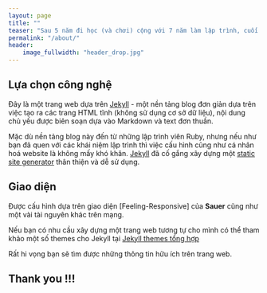 ```yaml
---
layout: page
title: ""
teaser: "Sau 5 năm đi học (và chơi) cộng với 7 năm làm lập trình, cuối cùng tôi cũng có đủ thời gian để xây dựng một trang web cá nhân..."
permalink: "/about/"
header:
    image_fullwidth: "header_drop.jpg"
---
```

## Lựa chọn công nghệ

Đây là một trang web dựa trên [Jekyll](http://https://jekyllrb.com) - một nền tảng blog đơn giản dựa trên việc tạo ra các trang HTML tĩnh (không sử dụng cơ sở dữ liệu), nội dung chủ yếu được biên soạn dựa vào Markdown và text đơn thuần.

Mặc dù nền tảng blog này đến từ những lập trình viên Ruby, nhưng nếu như bạn đã quen với các khái niệm lập trình thì việc cấu hình cũng như cá nhân hoá website là không mấy khó khăn. [Jekyll](http://https://jekyllrb.com) đã cố gắng xây dựng một [static site generator](http://https://davidwalsh.name/introduction-static-site-generators) thân thiện và dễ sử dụng.


## Giao diện

Được cấu hình dựa trên giao diện [Feeling-Responsive] của **Sauer** cũng như một vài tài nguyên khác trên mạng.

Nếu bạn có nhu cầu xây dựng một trang web tương tự cho mình có thể tham khảo một số themes cho Jekyll tại [Jekyll themes tổng hợp](http://jekyllthemes.org)

Rất hi vọng bạn sẽ tìm được những thông tin hữu ích trên trang web.

## Thank you !!!